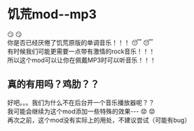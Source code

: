 # 饥荒mod--mp3
:smirk: :smirk:  
你是否已经厌倦了饥荒原版的单调音乐！！！ :sleeping: :sleeping:  
有时候我们可能更需要一点带有激情的rock音乐！！！  
所以这个mod可以让你在佩戴MP3时可以听音乐！！！
## 真的有用吗？鸡肋？？
好吧。。。我们为什么不在后台开一个音乐播放器呢？？  
我可能会继续为这个mod添加一些特殊的效果--- :worried: :worried:  
再次之前，这个mod没有实际上的用处，不建议尝试（可能有bug）
